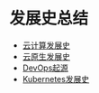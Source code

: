 # 发展史总结
* [云计算发展史](./cloud-computing-timeline.md)
* [云原生发展史](./cloudnative-timeline.md)
* [DevOps起源](./devops-timeline.md)
* [Kubernetes发展史](./kubernetes-timeline.md)
